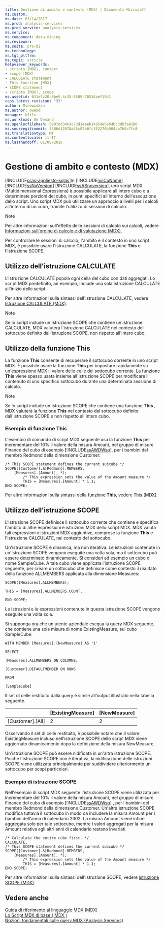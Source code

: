 ```yaml
---
title: Gestione di ambito e contesto (MDX) | Documenti Microsoft
ms.custom: 
ms.date: 03/14/2017
ms.prod: analysis-services
ms.prod_service: analysis-services
ms.service: 
ms.component: data-mining
ms.reviewer: 
ms.suite: pro-bi
ms.technology: 
ms.tgt_pltfrm: 
ms.topic: article
helpviewer_keywords:
- scripts [MDX], context
- scope [MDX]
- CALCULATE statement
- This function [MDX]
- SCOPE statement
- scripts [MDX], scope
ms.assetid: 631e7c20-8be9-4c35-8609-76516aef19d1
caps.latest.revision: "32"
author: Minewiskan
ms.author: owend
manager: kfile
ms.workload: On Demand
ms.openlocfilehash: 5e07ed3463c73d1eaeb14854e5eb4bc3d8fa81b6
ms.sourcegitcommit: f486d12078a45c87b0fcf52270b904ca7b0c7fc8
ms.translationtype: MT
ms.contentlocale: it-IT
ms.lasthandoff: 01/08/2018
---
```

# <a name="managing-scope-and-context-mdx"></a>Gestione di ambito e contesto (MDX)
[!INCLUDE[ssas-appliesto-sqlas](../../../includes/ssas-appliesto-sqlas.md)]In [!INCLUDE[msCoName](../../../includes/msconame-md.md)] [!INCLUDE[ssNoVersion](../../../includes/ssnoversion-md.md)] [!INCLUDE[ssASnoversion](../../../includes/ssasnoversion-md.md)], uno script MDX (Multidimensional Expressions) è possibile applicare all'intero cubo o a determinate porzioni del cubo, in punti specifici all'interno dell'esecuzione dello script. Uno script MDX può utilizzare un approccio a livelli per i calcoli all'interno di un cubo, tramite l'utilizzo di sessioni di calcolo.  
  
> [!NOTE]  
>  Per altre informazioni sull'effetto delle sessioni di calcolo sui calcoli, vedere [Informazioni sull'ordine di calcolo e di valutazione &#40;MDX&#41;](../../../analysis-services/multidimensional-models/mdx/mdx-data-manipulation-understanding-pass-order-and-solve-order.md).  
  
 Per controllare le sessioni di calcolo, l'ambito e il contesto in uno script MDX, è possibile usare l'istruzione CALCULATE, la funzione **This** e l'istruzione SCOPE.  
  
## <a name="using-the-calculate-statement"></a>Utilizzo dell'istruzione CALCULATE  
 L'istruzione CALCULATE popola ogni cella del cubo con dati aggregati. Lo script MDX predefinito, ad esempio, include una sola istruzione CALCULATE all'inizio dello script.  
  
 Per altre informazioni sulla sintassi dell'istruzione CALCULATE, vedere [Istruzione CALCULATE &#40;MDX&#41;](../../../mdx/mdx-scripting-calculate.md).  
  
> [!NOTE]  
>  Se lo script include un'istruzione SCOPE che contiene un'istruzione CALCULATE, MDX valuterà l'istruzione CALCULATE nel contesto del sottocubo definito dall'istruzione SCOPE, non rispetto all'intero cubo.  
  
## <a name="using-the-this-function"></a>Utilizzo della funzione This  
 La funzione **This** consente di recuperare il sottocubo corrente in uno script MDX. È possibile usare la funzione **This** per impostare rapidamente su un'espressione MDX il valore delle celle del sottocubo corrente. La funzione **This** viene spesso usata insieme all'istruzione SCOPE per modificare il contenuto di uno specifico sottocubo durante una determinata sessione di calcolo.  
  
> [!NOTE]  
>  Se lo script include un'istruzione SCOPE che contiene una funzione **This** , MDX valuterà la funzione **This** nel contesto del sottocubo definito dall'istruzione SCOPE e non rispetto all'intero cubo.  
  
### <a name="this-function-example"></a>Esempio di funzione This  
 L'esempio di comando di script MDX seguente usa la funzione **This** per incrementare del 10% il valore della misura Amount, nel gruppo di misure Finance del cubo di esempio [!INCLUDE[ssAWDWsp](../../../includes/ssawdwsp-md.md)], per i bambini del membro Redmond della dimensione Customer:  
  
```  
/* This SCOPE statement defines the current subcube */  
SCOPE([Customer].&[Redmond].MEMBERS,   
    [Measures].[Amount], *);  
        /* This expression sets the value of the Amount measure */  
        THIS = [Measures].[Amount] * 1.1;  
END SCOPE;  
```  
  
 Per altre informazioni sulla sintassi della funzione **This**, vedere [This &#40;MDX&#41;](../../../mdx/this-mdx.md).  
  
## <a name="using-the-scope-statement"></a>Utilizzo dell'istruzione SCOPE  
 L'istruzione SCOPE definisce il sottocubo corrente che contiene e specifica l'ambito di altre espressioni e istruzioni MDX dello script MDX. MDX valuta tali espressioni e istruzioni MDX aggiuntive, comprese la funzione **This** e l'istruzione CALCULATE, nel contesto del sottocubo.  
  
 Un'istruzione SCOPE è dinamica, ma non iterativa. Le istruzioni contenute in un'istruzione SCOPE vengono eseguite una volta sola, ma il sottocubo può essere determinato dinamicamente. Si consideri ad esempio un cubo di nome SampleCube. A tale cubo viene applicata l'istruzione SCOPE seguente, per creare un sottocubo che definisce come contesto il risultato della funzione ALLMEMBERS applicata alla dimensione Measures:  
  
 `SCOPE([Measures].ALLMEMBERS);`  
  
 `THIS = [Measures].ALLMEMBERS.COUNT;`  
  
 `END SCOPE;`  
  
 Le istruzioni e le espressioni contenute in questa istruzione SCOPE vengono eseguite una volta sola.  
  
 Si supponga ora che un utente aziendale esegua la query MDX seguente, che contiene una sola misura di nome ExistingMeasure, sul cubo SampleCube:  
  
 `WITH MEMBER [Measures].[NewMeasure] AS '1'`  
  
 `SELECT`  
  
 `[Measures].ALLMEMBERS ON COLUMNS,`  
  
 `[Customer].DEFAULTMEMBER ON ROWS`  
  
 `FROM`  
  
 `[SampleCube]`  
  
 Il set di celle restituito dalla query è simile all'output illustrato nella tabella seguente.  
  
||[ExistingMeasure]|[NewMeasure]|  
|-|-------------------------|--------------------|  
|[Customer].[All]|2|2|  
  
 Osservando il set di celle restituito, è possibile notare che il valore ExistingMeasure incluso nell'istruzione SCOPE dello script MDX viene aggiornato dinamicamente dopo la definizione della misura NewMeasure.  
  
 Un'istruzione SCOPE può essere nidificata in un'altra istruzione SCOPE. Poiché l'istruzione SCOPE non è iterativa, la nidificazione delle istruzioni SCOPE viene utilizzata principalmente per suddividere ulteriormente un sottocubo per scopi particolari.  
  
### <a name="scope-statement-example"></a>Esempio di istruzione SCOPE  
 Nell'esempio di script MDX seguente l'istruzione SCOPE viene utilizzata per incrementare del 10% il valore della misura Amount, nel gruppo di misure Finance del cubo di esempio [!INCLUDE[ssAWDWsp](../../../includes/ssawdwsp-md.md)] , per i bambini del membro Redmond della dimensione Customer. Un'altra istruzione SCOPE modifica tuttavia il sottocubo in modo da includere la misura Amount per i bambini dell'anno di calendario 2002. La misura Amount viene infine aggregata solo per tale sottocubo, mentre i valori aggregati per la misura Amount relativa agli altri anni di calendario restano invariati.  
  
```  
/* Calculate the entire cube first. */  
CALCULATE;  
/* This SCOPE statement defines the current subcube */  
SCOPE([Customer].&[Redmond].MEMBERS,   
    [Measures].[Amount], *);  
        /* This expression sets the value of the Amount measure */  
        THIS = [Measures].[Amount] * 1.1;  
END SCOPE;  
```  
  
 Per altre informazioni sulla sintassi dell'istruzione SCOPE, vedere [Istruzione SCOPE &#40;MDX&#41;](../../../mdx/mdx-scripting-scope.md).  
  
## <a name="see-also"></a>Vedere anche  
 [Guida di riferimento al linguaggio MDX &#40;MDX&#41;](../../../mdx/mdx-language-reference-mdx.md)   
 [Lo Script MDX di base &#40; MDX &#41;](../../../analysis-services/multidimensional-models/mdx/the-basic-mdx-script-mdx.md)   
 [Nozioni fondamentali sulle query MDX &#40;Analysis Services&#41;](../../../analysis-services/multidimensional-models/mdx/mdx-query-fundamentals-analysis-services.md)  
  
  
